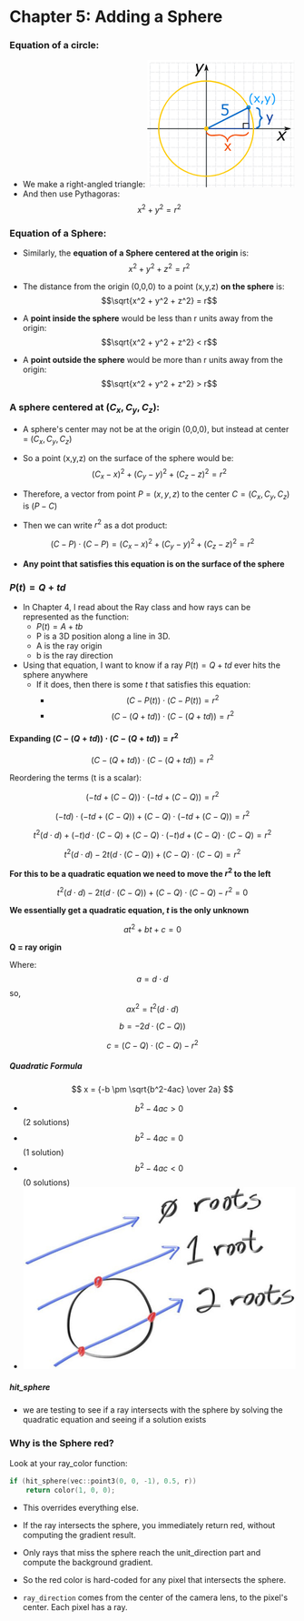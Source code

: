 ﻿# Chapter 5: Adding a Sphere

### Equation of a circle:
- We make a right-angled triangle:
![Img 638932094766070971](../img_638932094766070971.png)
- And then use Pythagoras:
$$x^2 + y^2 = r^2$$

### Equation of a Sphere:
- Similarly, the **equation of a Sphere centered at the origin** is:
$$x^2 + y^2 + z^2 = r^2$$

- The distance from the origin (0,0,0) to a point (x,y,z) **on the sphere** is:
$$\sqrt{x^2 + y^2 + z^2} = r$$

- A **point inside the sphere** would be less than r units away from the origin:
$$\sqrt{x^2 + y^2 + z^2} < r$$

- A **point outside the sphere** would be more than r units away from the origin:
$$\sqrt{x^2 + y^2 + z^2} > r$$

### A sphere centered at $(C_x, C_y, C_z)$:
- A sphere's center may not be at the origin (0,0,0), but instead at center = $(C_x, C_y, C_z)$
- So a point (x,y,z) on the surface of the sphere would be:
$$(C_x-x)^2 + (C_y-y)^2 + (C_z-z)^2 = r^2$$

- Therefore, a vector from point $P=(x,y,z)$ to the center $C=(C_x, C_y, C_z)$ is $(P-C)$

- Then we can write $r^2$ as a dot product:

$$(C−P)⋅(C−P)=(C_x-x)^2 + (C_y-y)^2 + (C_z-z)^2 = r^2$$
    
   - **Any point that satisfies this equation is on the surface of the sphere**

### $P(t)=Q+td$
- In Chapter 4, I read about the Ray class and how rays can be represented as the function:
    - $P(t)=A+tb$
    - P is a 3D position along a line in 3D.
    - A is the ray origin
    - b is the ray direction
- Using that equation, I want to know if a ray $P(t)=Q+td$ ever hits the sphere anywhere
    - If it does, then there is some $t$ that satisfies this equation:
        - $$(C−P(t))⋅(C−P(t))=r^2$$
        - $$(C−(Q+td))⋅(C−(Q+td))=r^2$$

#### Expanding $(C−(Q+td))⋅(C−(Q+td))=r^2$
$$(C−(Q+td))⋅(C−(Q+td))=r^2$$

Reordering the terms (t is a scalar):

$$(-td+(C-Q))⋅(-td+(C-Q))=r^2$$

$$(-td)⋅(-td+(C-Q))+(C-Q)⋅(-td+(C-Q))=r^2$$

$$t^2(d⋅d) + (-t)d⋅(C-Q) + (C-Q)⋅(-t)d + (C-Q)⋅(C-Q) = r^2$$

$$t^2(d⋅d)-2t(d⋅(C-Q))+(C-Q)⋅(C-Q)=r^2$$

**For this to be a quadratic equation we need to move the $r^2$ to the left**

$$t^2(d⋅d)-2t(d⋅(C-Q))+(C-Q)⋅(C-Q)-r^2=0$$

**We essentially get a quadratic equation, $t$ is the only unknown**

$$at^2+bt+c=0$$


**Q = ray origin**

Where:
$$a=d⋅d$$ so, $$ax^2=t^2(d⋅d)$$

$$b=-2d⋅(C-Q))$$

$$c=(C-Q)⋅(C-Q)-r^2$$



##### Quadratic Formula
$$ x = {-b \pm \sqrt{b^2-4ac} \over 2a} $$

- $$b^2-4ac > 0$$ (2 solutions)
- $$b^2-4ac = 0$$ (1 solution)
- $$b^2-4ac < 0$$ (0 solutions)
- ![Ray-sphere intersection](../img_638938981854415637.png)

##### hit_sphere
- we are testing to see if a ray intersects with the sphere by solving the quadratic equation and seeing if a solution exists


### Why is the Sphere red?
Look at your ray_color function:
```cpp
if (hit_sphere(vec::point3(0, 0, -1), 0.5, r))
    return color(1, 0, 0);
```

- This overrides everything else.

- If the ray intersects the sphere, you immediately return red, without computing the gradient result.

- Only rays that miss the sphere reach the unit_direction part and compute the background gradient.

- So the red color is hard-coded for any pixel that intersects the sphere.
- `ray_direction` comes from the center of the camera lens, to the pixel's center. Each pixel has a ray.
